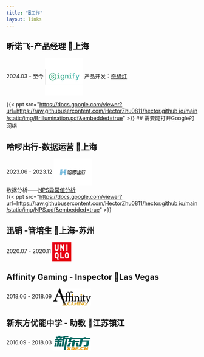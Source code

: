 ```yaml
---
title: "🖥️工作"
layout: links
---
```

## 昕诺飞-产品经理 📍上海
2024.03 - 至今 <img alt = "昕诺飞" src=https://raw.githubusercontent.com/HectorZhu0811/hector.github.io/main/static/img/Signify.png width=100 align= "center" />
产品开发：[奇想灯](https://www.canva.cn/design/DAGFAHgIQIY/FEX_YpVyWcsUI9kTMfjlPg/view?utm_content=DAGFAHgIQIY&utm_campaign=designshare&utm_medium=link&utm_source=editor)  

{{< ppt src="https://docs.google.com/viewer?url=https://raw.githubusercontent.com/HectorZhu0811/hector.github.io/main/static/img/Brillumination.pdf&embedded=true" >}} ## 需要能打开Google的网络

## 哈啰出行-数据运营  📍上海
2023.06 - 2023.12 <img alt = "哈啰" src=https://raw.githubusercontent.com/HectorZhu0811/hector.github.io/main/static/img/Hello.png width=100 align= "center" />  
数据分析——[NPS异常值分析](https://www.canva.cn/design/DAGL3BZ9JH8/lpbinumtkhBJyd3GayDFbw/view?utm_content=DAGL3BZ9JH8&utm_campaign=designshare&utm_medium=link&utm_source=editor)  
{{< ppt src="https://docs.google.com/viewer?url=https://raw.githubusercontent.com/HectorZhu0811/hector.github.io/main/static/img/NPS.pdf&embedded=true" >}}

## 迅销  -管培生  📍上海-苏州
2020.07 - 2020.11 <img alt = "迅销" src=https://raw.githubusercontent.com/HectorZhu0811/hector.github.io/main/static/img/Uniqlo.png width=50 align= "center" />

## Affinity Gaming - Inspector  📍Las Vegas
2018.06 - 2018.09  <img alt = "Affinity" src=https://raw.githubusercontent.com/HectorZhu0811/hector.github.io/main/static/img/gaming.jpg width=100 align= "center" />

## 新东方优能中学 - 助教  📍江苏镇江
2016.09 - 2018.03  <img alt = "XDF" src=https://raw.githubusercontent.com/HectorZhu0811/hector.github.io/main/static/img/xdf.jpg width=100 align= "center" />
